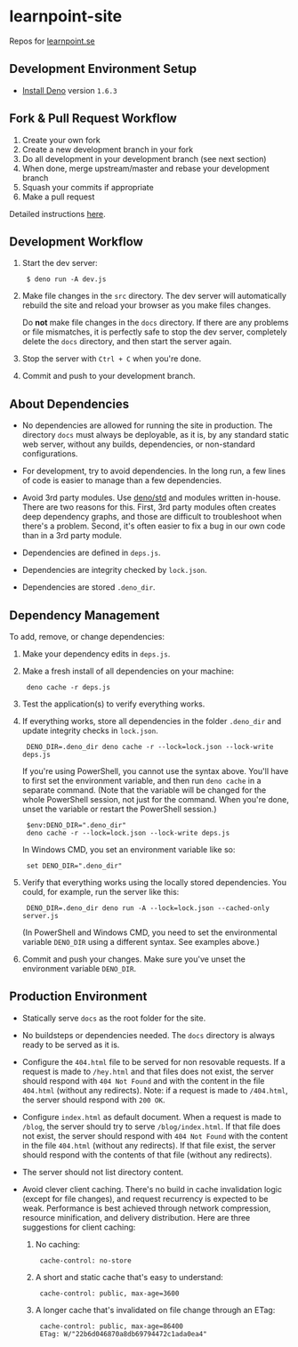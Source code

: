 # learnpoint-site

Repos for [learnpoint.se](https://learnpoint.se)


## Development Environment Setup

- [Install Deno](https://deno.land/manual/getting_started/installation) version ```1.6.3```


## Fork & Pull Request Workflow

1. Create your own fork
2. Create a new development branch in your fork
3. Do all development in your development branch (see next section)
4. When done, merge upstream/master and rebase your development branch
5. Squash your commits if appropriate
6. Make a pull request

Detailed instructions [here](https://gist.github.com/Chaser324/ce0505fbed06b947d962).


## Development Workflow

1. Start the dev server:

        $ deno run -A dev.js

2. Make file changes in the ```src``` directory. The dev server will automatically rebuild the site and reload your browser as you make files changes.

    Do **not** make file changes in the ```docs``` directory. If there are any problems or file mismatches, it is perfectly safe to stop the dev server, completely delete the ```docs``` directory, and then start the server again.

3. Stop the server with ```Ctrl + C``` when you're done.

4. Commit and push to your development branch.


## About Dependencies

- No dependencies are allowed for running the site in production. The directory ```docs``` must always be deployable, as it is, by any standard static web server, without any builds, dependencies, or non-standard configurations.

- For development, try to avoid dependencies. In the long run, a few lines of code is easier to manage than a few dependencies.

- Avoid 3rd party modules. Use [deno/std](https://deno.land/std) and modules written in-house. There are two reasons for this. First, 3rd party modules often creates deep dependency graphs, and those are difficult to troubleshoot when there's a problem. Second, it's often easier to fix a bug in our own code than in a 3rd party module.

- Dependencies are defined in ```deps.js```.

- Dependencies are integrity checked by ```lock.json```.

- Dependencies are stored ```.deno_dir```.


## Dependency Management

To add, remove, or change dependencies:

1. Make your dependency edits in ```deps.js```.

2. Make a fresh install of all dependencies on your machine:

        deno cache -r deps.js

3. Test the application(s) to verify everything works.

4. If everything works, store all dependencies in the folder ```.deno_dir``` and update integrity checks in ```lock.json```.

        DENO_DIR=.deno_dir deno cache -r --lock=lock.json --lock-write deps.js

    If you're using PowerShell, you cannot use the syntax above. You'll have to first set the environment variable, and then run ```deno cache``` in a separate command. (Note that the variable will be changed for the whole PowerShell session, not just for the command. When you're done, unset the variable or restart the PowerShell session.)

        $env:DENO_DIR=".deno_dir"
        deno cache -r --lock=lock.json --lock-write deps.js

    In Windows CMD, you set an environment variable like so:

        set DENO_DIR=".deno_dir"

5. Verify that everything works using the locally stored dependencies. You could, for example, run the server like this:

        DENO_DIR=.deno_dir deno run -A --lock=lock.json --cached-only server.js

    (In PowerShell and Windows CMD, you need to set the environmental variable ```DENO_DIR``` using a different syntax. See examples above.)

6. Commit and push your changes. Make sure you've unset the environment variable ```DENO_DIR```. 


## Production Environment

- Statically serve ```docs``` as the root folder for the site.

- No buildsteps or dependencies needed. The ```docs``` directory is always ready to be served as it is.

- Configure the ```404.html``` file to be served for non resovable requests. If a request is made to ```/hey.html``` and that files does not exist, the server should respond with ```404 Not Found``` and with the content in the file ```404.html``` (without any redirects). Note: if a request is made to ```/404.html```, the server should respond with ```200 OK```.

- Configure ```index.html``` as default document. When a request is made to ```/blog```, the server should try to serve ```/blog/index.html```. If that file does not exist, the server should respond with ```404 Not Found``` with the content in the file ```404.html``` (without any redirects). If that file exist, the server should respond with the contents of that file (without any redirects).

- The server should not list directory content.

- Avoid clever client caching. There's no build in cache invalidation logic (except for file changes), and request recurrency is expected to be weak. Performance is best achieved through network compression, resource minification, and delivery distribution. Here are three suggestions for client caching:

    1. No caching:

            cache-control: no-store

    2. A short and static cache that's easy to understand:

            cache-control: public, max-age=3600

    3. A longer cache that's invalidated on file change through an ETag:

            cache-control: public, max-age=86400
            ETag: W/"22b6d046870a8db69794472c1ada0ea4"

